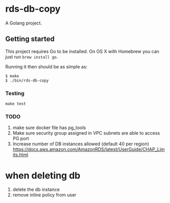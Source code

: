 # rds-db-copy

A Golang project.

## Getting started

This project requires Go to be installed. On OS X with Homebrew you can just run `brew install go`.

Running it then should be as simple as:

```console
$ make
$ ./bin/rds-db-copy
```

### Testing

``make test``

### TODO
1) make sure docker file has pg_tools
2) Make sure security group assigned in VPC subnets are able to access PG port
3) Increase number of DB instances allowed (default 40 per region) https://docs.aws.amazon.com/AmazonRDS/latest/UserGuide/CHAP_Limits.html

# when deleting db
1) delete the db instance
2) remove inline policy from user